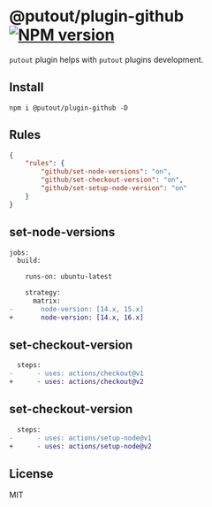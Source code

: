 # @putout/plugin-github [![NPM version][NPMIMGURL]][NPMURL]

[NPMIMGURL]: https://img.shields.io/npm/v/@putout/plugin-github.svg?style=flat&longCache=true
[NPMURL]: https://npmjs.org/package/@putout/plugin-github"npm"

`putout` plugin helps with `putout` plugins development.

## Install

```
npm i @putout/plugin-github -D
```

## Rules

```json
{
    "rules": {
        "github/set-node-versions": "on",
        "github/set-checkout-version": "on",
        "github/set-setup-node-version": "on"
    }
}
```

## set-node-versions

```diff
jobs:
  build:

    runs-on: ubuntu-latest

    strategy:
      matrix:
-       node-version: [14.x, 15.x]
+       node-version: [14.x, 16.x]
```

## set-checkout-version

```diff
  steps:
-      - uses: actions/checkout@v1
+      - uses: actions/checkout@v2
```

## set-checkout-version

```diff
  steps:
-      - uses: actions/setup-node@v1
+      - uses: actions/setup-node@v2
```

## License

MIT
